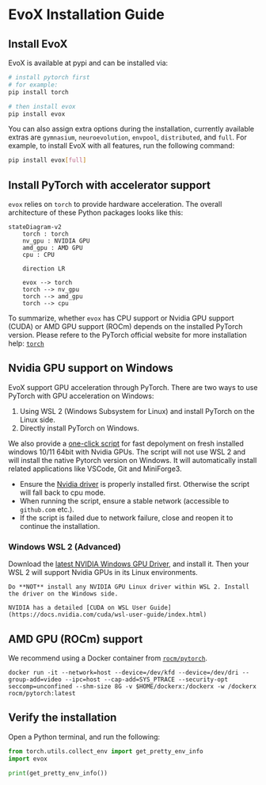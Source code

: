 # EvoX Installation Guide

## Install EvoX

EvoX is available at pypi and can be installed via:

```bash
# install pytorch first
# for example:
pip install torch

# then install evox
pip install evox
```

You can also assign extra options during the installation, currently available extras are `gymnasium`, `neuroevolution`, `envpool`, `distributed`, and `full`. For example, to install EvoX with all features, run the following command:

```bash
pip install evox[full]
```

## Install PyTorch with accelerator support

`evox` relies on `torch` to provide hardware acceleration.
The overall architecture of these Python packages looks like this:

```{mermaid}
stateDiagram-v2
    torch : torch
    nv_gpu : NVIDIA GPU
    amd_gpu : AMD GPU
    cpu : CPU

    direction LR

    evox --> torch
    torch --> nv_gpu
    torch --> amd_gpu
    torch --> cpu
```

To summarize, whether `evox` has CPU support or Nvidia GPU support (CUDA) or AMD GPU support (ROCm) depends on the installed PyTorch version. Please refere to the PyTorch official website for more installation help: [`torch`](https://pytorch.org/)


## Nvidia GPU support on Windows

EvoX support GPU acceleration through PyTorch.
There are two ways to use PyTorch with GPU acceleration on Windows:

1. Using WSL 2 (Windows Subsystem for Linux) and install PyTorch on the Linux side.
2. Directly install PyTorch on Windows.

We also provide a [one-click script]() for fast depolyment on fresh installed windows 10/11 64bit with Nvidia GPUs. The script will not use WSL 2 and will install the native Pytorch version on Windows. It will automatically install related applications like VSCode, Git and MiniForge3.

* Ensure the [Nvidia driver]((https://www.nvidia.com/Download/index.aspx?lang=en-us)) is properly installed first. Otherwise the script will fall back to cpu mode.
* When running the script, ensure a stable network (accessible to `github.com` etc.).
* If the script is failed due to network failure, close and reopen it to continue the installation.

### Windows WSL 2 (Advanced)

Download the [latest NVIDIA Windows GPU Driver](https://www.nvidia.com/Download/index.aspx?lang=en-us), and install it. Then your WSL 2 will support Nvidia GPUs in its Linux environments.

```{warning}
Do **NOT** install any NVIDIA GPU Linux driver within WSL 2. Install the driver on the Windows side.
```

```{seealso}
NVIDIA has a detailed [CUDA on WSL User Guide](https://docs.nvidia.com/cuda/wsl-user-guide/index.html)
```

## AMD GPU (ROCm) support

We recommend using a Docker container from [`rocm/pytorch`](https://hub.docker.com/r/rocm/pytorch).

```shell
docker run -it --network=host --device=/dev/kfd --device=/dev/dri --group-add=video --ipc=host --cap-add=SYS_PTRACE --security-opt seccomp=unconfined --shm-size 8G -v $HOME/dockerx:/dockerx -w /dockerx rocm/pytorch​:latest
```

## Verify the installation

Open a Python terminal, and run the following:

```python
from torch.utils.collect_env import get_pretty_env_info
import evox

print(get_pretty_env_info())
```
